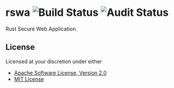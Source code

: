 # rswa ![Build Status][build.svg] ![Audit Status][cron.svg]

Rust Secure Web Application.

## License

Licensed at your discretion under either

 - [Apache Software License, Version 2.0](./LICENSE-APACHE)
 - [MIT License](./LICENSE-MIT)

 [cron.svg]: https://github.com/naftulikay/rswa/actions/workflows/cron.yml/badge.svg
 [build.svg]: https://github.com/naftulikay/rswa/actions/workflows/rust.yml/badge.svg
